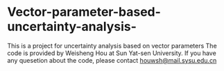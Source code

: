 # Vector-parameter-based-uncertainty-analysis-
This is a project for uncertainty analysis based on vector parameters
The code is provided by Weisheng Hou at Sun Yat-sen University. If you have any quesetion about the code, please contact houwsh@mail.sysu.edu.cn
